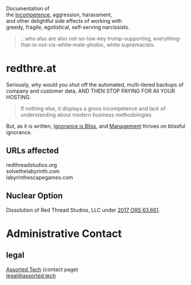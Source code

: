 Documentation of  
the [incompetence](http://www.adrforum.com/Domaindecisions/1765496.htm), aggression, harassment,  
and other delightful side effects of working with  
greedy, fragile, egotistical, self-serving narcissists.  

> ...who also are also not-so-low-key trump-supporting, everything-that-is-not-cis-white-male-phobic, white supremacists.

# redthre.at
Seriously, why would you shut off the automated, multi-tiered backups of company and customer data, AND THEN STOP PAYING FOR All YOUR HOSTING.  
> If nothing else, it displays a gross incompetence and lack of understanding about modern business methodologies.  

But, as it is written, [Ignorance is Bliss](http://thecodelesscode.com/case/201?topic=management), and [Management](http://thecodelesscode.com/topics/management) thrives on blissful ignorance.

## URLs affected
redthreadstudios.org  
solvethelabyrinth.com  
labyrinthescapegames.com

## Nuclear Option
Dissolution of Red Thread Studios, LLC under [2017 ORS 63.661](https://www.oregonlaws.org/ors/63.661).

# Administrative Contact
## legal
[Assorted Tech](https://assorted.tech/contact) (contact page)  
[legal@assorted.tech](mailto:legal@assorted.tech)
